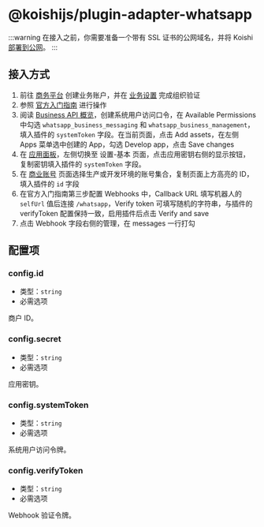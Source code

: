 # @koishijs/plugin-adapter-whatsapp

:::warning
在接入之前，你需要准备一个带有 SSL 证书的公网域名，并将 Koishi [部署到公网](../../manual/recipe/server.md)。
:::

## 接入方式

1. 前往 [商务平台](https://business.facebook.com/) 创建业务账户，并在 [业务设置](https://business.facebook.com/settings/security) 完成组织验证
2. 参照 [官方入门指南](https://developers.facebook.com/docs/whatsapp/cloud-api/get-started) 进行操作
3. 阅读 [Business API 概览](https://developers.facebook.com/docs/whatsapp/business-management-api/get-started)，创建系统用户访问口令，在 Available Permissions 中勾选 `whatsapp_business_messaging` 和 `whatsapp_business_management`，填入插件的 `systemToken` 字段。在当前页面，点击 Add assets，在左侧 Apps 菜单选中创建的 App，勾选 Develop app，点击 Save changes
4. 在 [应用面板](https://developers.facebook.com)，左侧切换至 设置-基本 页面，点击应用密钥右侧的显示按钮，复制密钥填入插件的 `systemToken` 字段。
5. 在 [商业账号](https://business.facebook.com/settings/whatsapp-business-accounts/) 页面选择生产或开发环境的账号集合，复制页面上方高亮的 ID，填入插件的 `id` 字段
6. 在官方入门指南第三步配置 Webhooks 中，Callback URL 填写机器人的 `selfUrl` 值后连接 `/whatsapp`，Verify token 可填写随机的字符串，与插件的 verifyToken 配置保持一致，启用插件后点击 Verify and save
7. 点击 Webhook 字段右侧的管理，在 messages 一行打勾

## 配置项

### config.id

- 类型：`string`
- 必需选项

商户 ID。

### config.secret

- 类型：`string`
- 必需选项

应用密钥。

### config.systemToken

- 类型：`string`
- 必需选项

系统用户访问令牌。

### config.verifyToken

- 类型：`string`
- 必需选项

Webhook 验证令牌。
